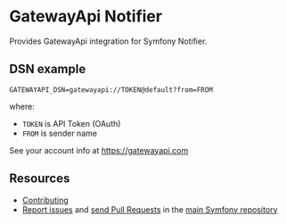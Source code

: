 GatewayApi Notifier
===================

Provides GatewayApi integration for Symfony Notifier.

DSN example
-----------

```
GATEWAYAPI_DSN=gatewayapi://TOKEN@default?from=FROM
```

where:
 - `TOKEN` is API Token (OAuth)
 - `FROM` is sender name

See your account info at https://gatewayapi.com

Resources
---------

 * [Contributing](https://symfony.com/doc/current/contributing/index.html)
 * [Report issues](https://github.com/symfony/symfony/issues) and
   [send Pull Requests](https://github.com/symfony/symfony/pulls)
   in the [main Symfony repository](https://github.com/symfony/symfony)
